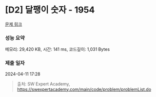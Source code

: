 # [D2] 달팽이 숫자 - 1954 

[문제 링크](https://swexpertacademy.com/main/code/problem/problemDetail.do?contestProbId=AV5PobmqAPoDFAUq) 

### 성능 요약

메모리: 29,420 KB, 시간: 141 ms, 코드길이: 1,031 Bytes

### 제출 일자

2024-04-11 17:28



> 출처: SW Expert Academy, https://swexpertacademy.com/main/code/problem/problemList.do